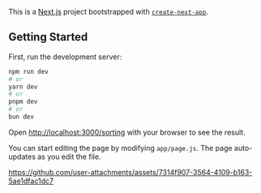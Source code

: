 This is a [Next.js](https://nextjs.org) project bootstrapped with [`create-next-app`](https://github.com/vercel/next.js/tree/canary/packages/create-next-app).

## Getting Started

First, run the development server:

```bash
npm run dev
# or
yarn dev
# or
pnpm dev
# or
bun dev
```

Open [http://localhost:3000/sorting](http://localhost:3000/sorting) with your browser to see the result.

You can start editing the page by modifying `app/page.js`. The page auto-updates as you edit the file.

https://github.com/user-attachments/assets/7314f907-3564-4109-b163-5ae1dfac1dc7



